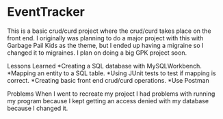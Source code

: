 # EventTracker


This is a basic crud/curd project where the crud/curd takes place on the front end.  I originally was planning to do a major project with this with Garbage Pail Kids as the theme, but I ended up having a migraine so I changed it to migraines.  I plan on doing a big GPK project soon.

Lessons Learned
*Creating a SQL database with MySQLWorkbench.
*Mapping an entity to a SQL table.
*Using JUnit tests to test if mapping is correct.
*Creating basic front end crud/curd operations.
*Use Postman

Problems
When I went to recreate my project I had problems with running my program because I kept getting an access denied with my database because I changed it.
